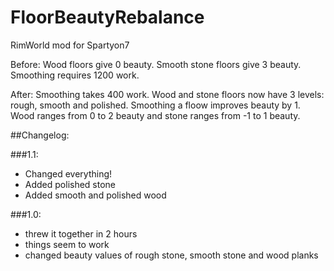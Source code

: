# FloorBeautyRebalance
RimWorld mod for Spartyon7

Before: Wood floors give 0 beauty. Smooth stone floors give 3 beauty. Smoothing requires 1200 work.

After: Smoothing takes 400 work. Wood and stone floors now have 3 levels: rough, smooth and polished. Smoothing a floow improves beauty by 1. Wood ranges from 0 to 2 beauty and stone ranges from -1 to 1 beauty.

##Changelog:

###1.1:
* Changed everything!
* Added polished stone
* Added smooth and polished wood

###1.0:
* threw it together in 2 hours
* things seem to work
* changed beauty values of rough stone, smooth stone and wood planks